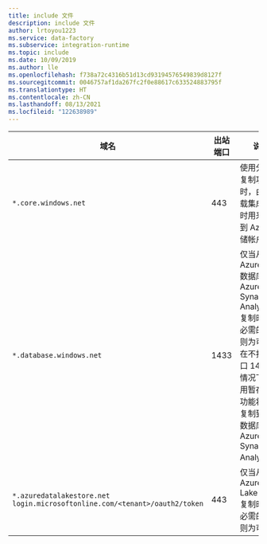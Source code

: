 ```yaml
---
title: include 文件
description: include 文件
author: lrtoyou1223
ms.service: data-factory
ms.subservice: integration-runtime
ms.topic: include
ms.date: 10/09/2019
ms.author: lle
ms.openlocfilehash: f738a72c4316b51d13cd93194576549839d8127f
ms.sourcegitcommit: 0046757af1da267fc2f0e88617c633524883795f
ms.translationtype: HT
ms.contentlocale: zh-CN
ms.lasthandoff: 08/13/2021
ms.locfileid: "122638989"
---
```

| 域名                  | 出站端口 | 说明                              |
| ----------------------------- | -------------- | ---------------------------------------- |
| `*.core.windows.net`          | 443            | 使用分阶段复制功能时，由自承载集成运行时用来连接到 Azure 存储帐户。 |
| `*.database.windows.net`      | 1433           | 仅当从或向 Azure SQL 数据库或 Azure Synapse Analytics 复制时才是必需的，否则为可选。 在不打开端口 1433 的情况下，使用暂存复制功能将数据复制到 SQL 数据库或 Azure Synapse Analytics。 |
| `*.azuredatalakestore.net`<br>`login.microsoftonline.com/<tenant>/oauth2/token`    | 443            | 仅当从/向 Azure Data Lake Store 复制时才是必需的，否则为可选。 |

